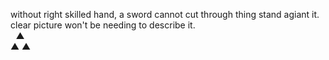 without right skilled hand, 
a sword cannot cut through thing stand agiant it.
clear picture won't be needing to describe it.<br>
&#8196; &#9650; <br>
&#9650; &#9650;
